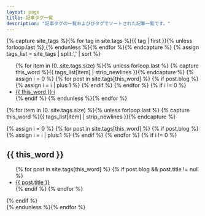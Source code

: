```yaml
---
layout: page
title: 記事タグ一覧
description: "記事タグの一覧およびびタグでソートされた記事一覧です。"
---
```


{% capture site_tags %}{% for tag in site.tags %}{{ tag | first }}{% unless forloop.last %},{% endunless %}{% endfor %}{% endcapture %}
{% assign tags_list = site_tags | split:',' | sort %}

<ul class="entry-meta inline-list">
  {% for item in (0..site.tags.size) %}{% unless forloop.last %}
    {% capture this_word %}{{ tags_list[item] | strip_newlines }}{% endcapture %}
    {% assign i = 0 %}
    {% for post in site.tags[this_word] %}
      {% if post.blog %}
        {% assign i = i | plus:1 %}
      {% endif %}
    {% endfor %}
    {% if i != 0 %}
  	  <li><a href="#{{ this_word }}" class="tag"><span class="term">{{ this_word }}</span> <span class="count">i</span></a></li>
    {% endif %}
  {% endunless %}{% endfor %}
</ul>

{% for item in (0..site.tags.size) %}{% unless forloop.last %}
  {% capture this_word %}{{ tags_list[item] | strip_newlines }}{% endcapture %}
  <article>
  {% assign i = 0 %}
    {% for post in site.tags[this_word] %}
      {% if post.blog %}
        {% assign i = i | plus:1 %}
      {% endif %}
    {% endfor %}
    {% if i != 0 %}
      <h2 id="{{ this_word }}" class="tag-heading">{{ this_word }}</h2>
      <ul>
      {% for post in site.tags[this_word] %}
	{% if post.blog && post.title != null %}
          <li class="entry-title"><a href="{{ site.url }}{{ post.url }}" title="{{ post.title }}">{{ post.title }}</a></li>
        {% endif %}
      {% endfor %}
      </ul>
    {% endif %}
  </article><!-- /.hentry -->
{% endunless %}{% endfor %}
